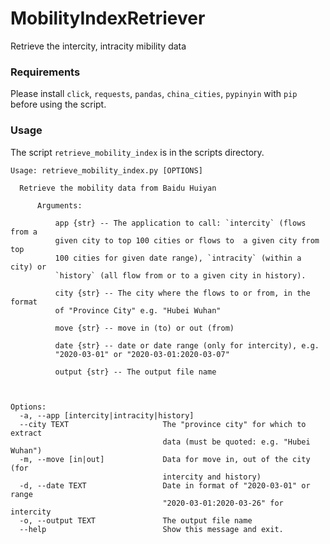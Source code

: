 # MobilityIndexRetriever
Retrieve the intercity, intracity mibility data

### Requirements

Please install `click`, `requests`, `pandas`, `china_cities`, `pypinyin` with `pip` before using the script.

### Usage

The script `retrieve_mobility_index` is in the scripts directory.

```shell
Usage: retrieve_mobility_index.py [OPTIONS]

  Retrieve the mobility data from Baidu Huiyan

      Arguments:

          app {str} -- The application to call: `intercity` (flows from a
          given city to top 100 cities or flows to  a given city from top
          100 cities for given date range), `intracity` (within a city) or
          `history` (all flow from or to a given city in history).

          city {str} -- The city where the flows to or from, in the format
          of "Province City" e.g. "Hubei Wuhan"

          move {str} -- move in (to) or out (from)

          date {str} -- date or date range (only for intercity), e.g.
          "2020-03-01" or "2020-03-01:2020-03-07"

          output {str} -- The output file name



Options:
  -a, --app [intercity|intracity|history]
  --city TEXT                     The "province city" for which to extract
                                  data (must be quoted: e.g. "Hubei Wuhan")
  -m, --move [in|out]             Data for move in, out of the city (for
                                  intercity and history)
  -d, --date TEXT                 Date in format of "2020-03-01" or range
                                  "2020-03-01:2020-03-26" for intercity
  -o, --output TEXT               The output file name
  --help                          Show this message and exit.
```